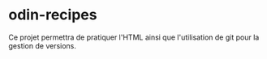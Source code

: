 # odin-recipes
Ce projet permettra de pratiquer l'HTML ainsi que l'utilisation de git pour la gestion de versions.